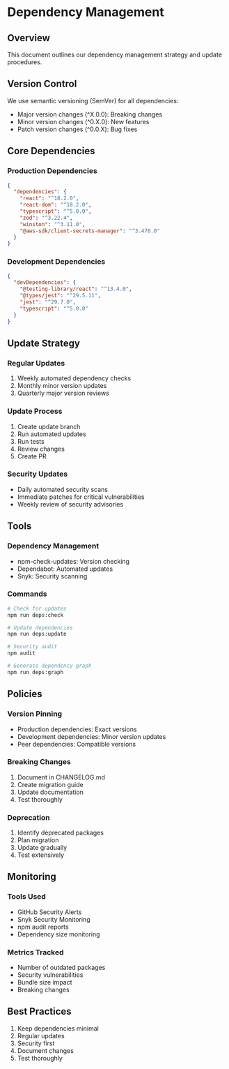 # Dependency Management

## Overview

This document outlines our dependency management strategy and update procedures.

## Version Control

We use semantic versioning (SemVer) for all dependencies:

- Major version changes (^X.0.0): Breaking changes
- Minor version changes (^0.X.0): New features
- Patch version changes (^0.0.X): Bug fixes

## Core Dependencies

### Production Dependencies

```json
{
  "dependencies": {
    "react": "^18.2.0",
    "react-dom": "^18.2.0",
    "typescript": "^5.0.0",
    "zod": "^3.22.4",
    "winston": "^3.11.0",
    "@aws-sdk/client-secrets-manager": "^3.470.0"
  }
}
```

### Development Dependencies

```json
{
  "devDependencies": {
    "@testing-library/react": "^13.4.0",
    "@types/jest": "^29.5.11",
    "jest": "^29.7.0",
    "typescript": "^5.0.0"
  }
}
```

## Update Strategy

### Regular Updates

1. Weekly automated dependency checks
2. Monthly minor version updates
3. Quarterly major version reviews

### Update Process

1. Create update branch
2. Run automated updates
3. Run tests
4. Review changes
5. Create PR

### Security Updates

- Daily automated security scans
- Immediate patches for critical vulnerabilities
- Weekly review of security advisories

## Tools

### Dependency Management

- npm-check-updates: Version checking
- Dependabot: Automated updates
- Snyk: Security scanning

### Commands

```bash
# Check for updates
npm run deps:check

# Update dependencies
npm run deps:update

# Security audit
npm audit

# Generate dependency graph
npm run deps:graph
```

## Policies

### Version Pinning

- Production dependencies: Exact versions
- Development dependencies: Minor version updates
- Peer dependencies: Compatible versions

### Breaking Changes

1. Document in CHANGELOG.md
2. Create migration guide
3. Update documentation
4. Test thoroughly

### Deprecation

1. Identify deprecated packages
2. Plan migration
3. Update gradually
4. Test extensively

## Monitoring

### Tools Used

- GitHub Security Alerts
- Snyk Security Monitoring
- npm audit reports
- Dependency size monitoring

### Metrics Tracked

- Number of outdated packages
- Security vulnerabilities
- Bundle size impact
- Breaking changes

## Best Practices

1. Keep dependencies minimal
2. Regular updates
3. Security first
4. Document changes
5. Test thoroughly
